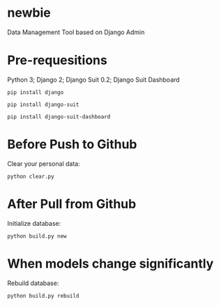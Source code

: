 newbie
=======
Data Management Tool based on Django Admin

# Pre-requesitions
Python 3; Django 2; Django Suit 0.2; Django Suit Dashboard

    pip install django

    pip install django-suit

    pip install django-suit-dashboard

# Before Push to Github
Clear your personal data:

    python clear.py

# After Pull from Github
Initialize database:

    python build.py new

# When models change significantly
Rebuild database:

    python build.py rebuild
